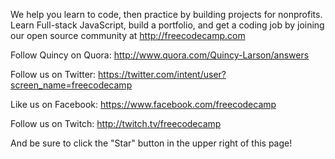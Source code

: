 We help you learn to code, then practice by building projects for nonprofits. Learn Full-stack JavaScript, build a portfolio, and get a coding job by joining our open source community at http://freecodecamp.com

Follow Quincy on Quora: http://www.quora.com/Quincy-Larson/answers

Follow us on Twitter: https://twitter.com/intent/user?screen_name=freecodecamp

Like us on Facebook: https://www.facebook.com/freecodecamp

Follow us on Twitch: http://twitch.tv/freecodecamp

And be sure to click the "Star" button in the upper right of this page!